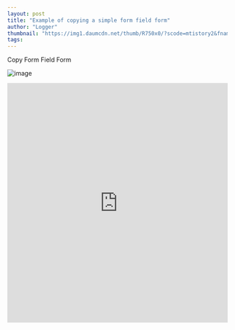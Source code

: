 ```yaml
---
layout: post
title: "Example of copying a simple form field form"
author: "Logger"
thumbnail: "https://img1.daumcdn.net/thumb/R750x0/?scode=mtistory2&fname=https%3A%2F%2Ft1.daumcdn.net%2Fcfile%2Ftistory%2F2528B54458AFA8910B"
tags: 
---
```



Copy Form Field Form

![image](https://t1.daumcdn.net/cfile/tistory/2528B54458AFA8910B)

<iframe allowfullscreen="true" allowpaymentrequest="true" allowtransparency="true" class="cp_embed_iframe " frameborder="0" height="547" width="100%" name="cp_embed_1" scrolling="no" src="https://codepen.io/jaehee/embed/apWxxL?height=547&amp;theme-id=19458&amp;slug-hash=apWxxL&amp;default-tab=js&amp;user=jaehee&amp;embed-version=2&amp;pen-title=%EB%8B%A8%EC%88%9C%ED%95%9C%20%ED%8F%BC%20%ED%95%84%EB%93%9C%20%EC%96%91%EC%8B%9D%20%EB%B3%B5%EC%82%AC%ED%95%98%EB%8A%94%20%EC%98%88%EC%A0%9C&amp;name=cp_embed_1" style="width: 100%; overflow:hidden; display:block;" title="단순한 폼 필드 양식 복사하는 예제" loading="lazy" id="cp_embed_apWxxL"></iframe>